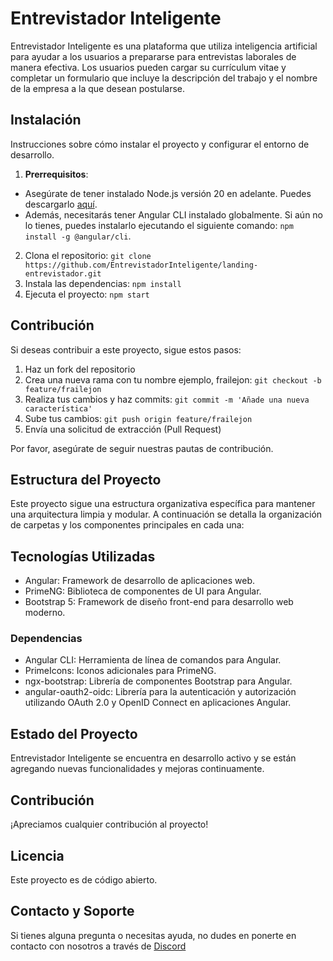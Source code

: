 # Entrevistador Inteligente

Entrevistador Inteligente es una plataforma que utiliza inteligencia artificial para ayudar a los usuarios a prepararse para entrevistas laborales de manera efectiva. Los usuarios pueden cargar su currículum vitae y completar un formulario que incluye la descripción del trabajo y el nombre de la empresa a la que desean postularse.

## Instalación

Instrucciones sobre cómo instalar el proyecto y configurar el entorno de desarrollo.

1. **Prerrequisitos**: 
- Asegúrate de tener instalado Node.js versión 20 en adelante. Puedes descargarlo [aquí](https://nodejs.org/). 
- Además, necesitarás tener Angular CLI instalado globalmente. Si aún no lo tienes, puedes instalarlo ejecutando el siguiente comando: 
  `npm install -g @angular/cli`.
2. Clona el repositorio: `git clone https://github.com/EntrevistadorInteligente/landing-entrevistador.git`
3. Instala las dependencias: `npm install`
4. Ejecuta el proyecto: `npm start`

## Contribución

Si deseas contribuir a este proyecto, sigue estos pasos:

1. Haz un fork del repositorio
2. Crea una nueva rama con tu nombre ejemplo, frailejon: `git checkout -b feature/frailejon`
3. Realiza tus cambios y haz commits: `git commit -m 'Añade una nueva característica'`
4. Sube tus cambios: `git push origin feature/frailejon`
5. Envía una solicitud de extracción (Pull Request)

Por favor, asegúrate de seguir nuestras pautas de contribución.

## Estructura del Proyecto

Este proyecto sigue una estructura organizativa específica para mantener una arquitectura limpia y modular. A continuación se detalla la organización de carpetas y los componentes principales en cada una:


## Tecnologías Utilizadas

- Angular: Framework de desarrollo de aplicaciones web.
- PrimeNG: Biblioteca de componentes de UI para Angular.
- Bootstrap 5: Framework de diseño front-end para desarrollo web moderno.

### Dependencias

- Angular CLI: Herramienta de línea de comandos para Angular.
- PrimeIcons: Iconos adicionales para PrimeNG.
- ngx-bootstrap: Librería de componentes Bootstrap para Angular.
- angular-oauth2-oidc: Librería para la autenticación y autorización utilizando OAuth 2.0 y OpenID Connect en aplicaciones Angular.

## Estado del Proyecto

Entrevistador Inteligente se encuentra en desarrollo activo y se están agregando nuevas funcionalidades y mejoras continuamente.

## Contribución

¡Apreciamos cualquier contribución al proyecto!

## Licencia

Este proyecto es de código abierto.

## Contacto y Soporte

Si tienes alguna pregunta o necesitas ayuda, no dudes en ponerte en contacto con nosotros a través de [Discord](https://discord.com/invite/AkR67b88YP)
